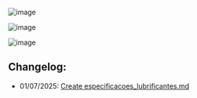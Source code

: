 ![image](https://github.com/user-attachments/assets/16fe0a08-259a-4907-a199-5c6b281c7035)

![image](https://github.com/user-attachments/assets/28eb5a5f-186b-493b-9d2b-e805d7d282ee)

![image](https://github.com/user-attachments/assets/c1125b5a-9faa-4160-991b-ab3a4ea0fc85)

## Changelog:
 - 01/07/2025: [Create especificacoes_lubrificantes.md](https://github.com/bolokoz/yurio/commit/b1496eac249f350440936608072ec18916f9089f)
